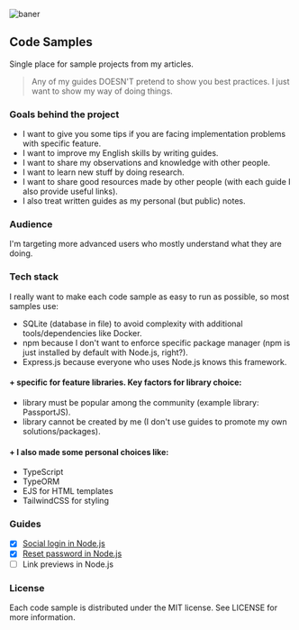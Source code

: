 ![baner](https://user-images.githubusercontent.com/43048524/220498069-911a0665-9255-4670-b70a-c366b2dea31d.png)

## Code Samples
Single place for sample projects from my articles.

> Any of my guides DOESN'T pretend to show you best practices. I just want to show my way of doing things.

### Goals behind the project
- I want to give you some tips if you are facing implementation problems with specific feature.
- I want to improve my English skills by writing guides.
- I want to share my observations and knowledge with other people.
- I want to learn new stuff by doing research.
- I want to share good resources made by other people (with each guide I also provide useful links).
- I also treat written guides as my personal (but public) notes.

### Audience
I'm targeting more advanced users who mostly understand what they are doing.

### Tech stack
I really want to make each code sample as easy to run as possible, so most samples use:
- SQLite (database in file) to avoid complexity with additional tools/dependencies like Docker.
- npm because I don't want to enforce specific package manager (npm is just installed by default with Node.js, right?).
- Express.js because everyone who uses Node.js knows this framework.

#### + specific for feature libraries. Key factors for library choice:
- library must be popular among the community (example library: PassportJS).
- library cannot be created by me (I don't use guides to promote my own solutions/packages).

#### + I also made some personal choices like:
- TypeScript
- TypeORM
- EJS for HTML templates
- TailwindCSS for styling

### Guides
- [x] [Social login in Node.js](https://github.com/michaldziuba03/code-samples/tree/main/social-login)
- [x] [Reset password in Node.js](https://github.com/michaldziuba03/code-samples/tree/main/reset-password)
- [ ] Link previews in Node.js

### License
Each code sample is distributed under the MIT license. See LICENSE for more information.
